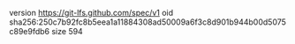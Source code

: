 version https://git-lfs.github.com/spec/v1
oid sha256:250c7b92fc8b5eea1a11884308ad50009a6f3c8d901b944b00d5075c89e9fdb6
size 594
